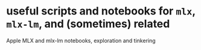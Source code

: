 # useful scripts and notebooks for `mlx`, `mlx-lm`, and (sometimes) related
Apple MLX and mlx-lm notebooks, exploration and tinkering
